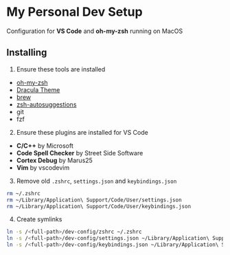 # My Personal Dev Setup

Configuration for **VS Code** and **oh-my-zsh** running on MacOS


## Installing

1. Ensure these tools are installed

- [oh-my-zsh](https://ohmyz.sh/#install)
- [Dracula Theme](https://draculatheme.com/zsh)
- [brew](https://brew.sh)
- [zsh-autosuggestions](https://github.com/zsh-users/zsh-autosuggestions)
- git
- fzf

2. Ensure these plugins are installed for VS Code

- **C/C++** by Microsoft
- **Code Spell Checker** by Street Side Software
- **Cortex Debug** by Marus25
- **Vim** by vscodevim


3. Remove old `.zshrc`, `settings.json` and `keybindings.json`

```bash
rm ~/.zshrc
rm ~/Library/Application\ Support/Code/User/settings.json
rm ~/Library/Application\ Support/Code/User/keybindings.json
```

4. Create symlinks

```bash
ln -s /<full-path>/dev-config/zshrc ~/.zshrc
ln -s /<full-path>/dev-config/settings.json ~/Library/Application\ Support/Code/User/settings.json
ln -s /<full-path>/dev-config/keybindings.json ~/Library/Application\ Support/Code/User/keybindings.json
```
